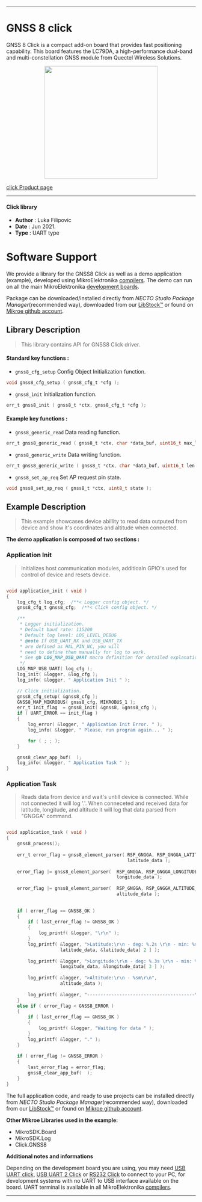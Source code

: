 

---
# GNSS 8 click

GNSS 8 Click is a compact add-on board that provides fast positioning capability. This board features the LC79DA, a high-performance dual-band and multi-constellation GNSS module from Quectel Wireless Solutions.

<p align="center">
  <img src="https://download.mikroe.com/images/click_for_ide/gnss8_click.png" height=300px>
</p>

[click Product page](https://www.mikroe.com/gnss-8-click)

---


#### Click library

- **Author**        : Luka Filipovic
- **Date**          : Jun 2021.
- **Type**          : UART type


# Software Support

We provide a library for the GNSS8 Click
as well as a demo application (example), developed using MikroElektronika
[compilers](https://www.mikroe.com/necto-studio).
The demo can run on all the main MikroElektronika [development boards](https://www.mikroe.com/development-boards).

Package can be downloaded/installed directly from *NECTO Studio Package Manager*(recommended way), downloaded from our [LibStock&trade;](https://libstock.mikroe.com) or found on [Mikroe github account](https://github.com/MikroElektronika/mikrosdk_click_v2/tree/master/clicks).

## Library Description

> This library contains API for GNSS8 Click driver.

#### Standard key functions :

- `gnss8_cfg_setup` Config Object Initialization function.
```c
void gnss8_cfg_setup ( gnss8_cfg_t *cfg );
```

- `gnss8_init` Initialization function.
```c
err_t gnss8_init ( gnss8_t *ctx, gnss8_cfg_t *cfg );
```

#### Example key functions :

- `gnss8_generic_read` Data reading function.
```c
err_t gnss8_generic_read ( gnss8_t *ctx, char *data_buf, uint16_t max_len );
```

- `gnss8_generic_write` Data writing function.
```c
err_t gnss8_generic_write ( gnss8_t *ctx, char *data_buf, uint16_t len );
```

- `gnss8_set_ap_req` Set AP request pin state.
```c
void gnss8_set_ap_req ( gnss8_t *ctx, uint8_t state );
```

## Example Description

> This example showcases device abillity to read data outputed 
from device and show it's coordinates and altitude when connected.

**The demo application is composed of two sections :**

### Application Init

> Initializes host communication modules, additioaln GPIO's used 
for control of device and resets device.

```c

void application_init ( void ) 
{
    log_cfg_t log_cfg;  /**< Logger config object. */
    gnss8_cfg_t gnss8_cfg;  /**< Click config object. */

    /** 
     * Logger initialization.
     * Default baud rate: 115200
     * Default log level: LOG_LEVEL_DEBUG
     * @note If USB_UART_RX and USB_UART_TX 
     * are defined as HAL_PIN_NC, you will 
     * need to define them manually for log to work. 
     * See @b LOG_MAP_USB_UART macro definition for detailed explanation.
     */
    LOG_MAP_USB_UART( log_cfg );
    log_init( &logger, &log_cfg );
    log_info( &logger, " Application Init " );

    // Click initialization.
    gnss8_cfg_setup( &gnss8_cfg );
    GNSS8_MAP_MIKROBUS( gnss8_cfg, MIKROBUS_1 );
    err_t init_flag  = gnss8_init( &gnss8, &gnss8_cfg );
    if ( UART_ERROR == init_flag ) 
    {
        log_error( &logger, " Application Init Error. " );
        log_info( &logger, " Please, run program again... " );

        for ( ; ; );
    }

    gnss8_clear_app_buf(  );
    log_info( &logger, " Application Task " );
}

```

### Application Task

> Reads data from device and wait's untill device is connected. 
While not connected it will log '.'. When conneceted and received 
data for latitude, longitude, and altitude it will log that data 
parsed from "GNGGA" command.

```c

void application_task ( void ) 
{
    gnss8_process();
    
    err_t error_flag = gnss8_element_parser( RSP_GNGGA, RSP_GNGGA_LATITUDE_ELEMENT, 
                                             latitude_data );
    
    error_flag |= gnss8_element_parser(  RSP_GNGGA, RSP_GNGGA_LONGITUDE_ELEMENT, 
                                         longitude_data );
    
    error_flag |= gnss8_element_parser(  RSP_GNGGA, RSP_GNGGA_ALTITUDE_ELEMENT, 
                                         altitude_data );
    
    
    if ( error_flag == GNSS8_OK )
    {
        if ( last_error_flag != GNSS8_OK )
        {
            log_printf( &logger, "\r\n" );
        }
        log_printf( &logger, ">Latitude:\r\n - deg: %.2s \r\n - min: %s\r\n", 
                    latitude_data, &latitude_data[ 2 ] );
        
        log_printf( &logger, ">Longitude:\r\n - deg: %.3s \r\n - min: %s\r\n", 
                    longitude_data, &longitude_data[ 3 ] );
        
        log_printf( &logger, ">Altitude:\r\n - %sm\r\n", 
                    altitude_data );
        
        log_printf( &logger, "----------------------------------------\r\n" );
    }
    else if ( error_flag < GNSS8_ERROR )
    {
        if ( last_error_flag == GNSS8_OK )
        {
            log_printf( &logger, "Waiting for data " );
        }
        log_printf( &logger, "." );
    }
    
    if ( error_flag != GNSS8_ERROR )
    {
        last_error_flag = error_flag;
        gnss8_clear_app_buf(  );
    }
}

```

The full application code, and ready to use projects can be installed directly from *NECTO Studio Package Manager*(recommended way), downloaded from our [LibStock&trade;](https://libstock.mikroe.com) or found on [Mikroe github account](https://github.com/MikroElektronika/mikrosdk_click_v2/tree/master/clicks).

**Other Mikroe Libraries used in the example:**

- MikroSDK.Board
- MikroSDK.Log
- Click.GNSS8

**Additional notes and informations**

Depending on the development board you are using, you may need
[USB UART click](https://www.mikroe.com/usb-uart-click),
[USB UART 2 Click](https://www.mikroe.com/usb-uart-2-click) or
[RS232 Click](https://www.mikroe.com/rs232-click) to connect to your PC, for
development systems with no UART to USB interface available on the board. UART
terminal is available in all MikroElektronika
[compilers](https://shop.mikroe.com/compilers).

---

